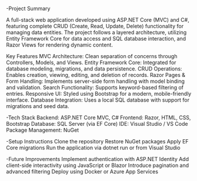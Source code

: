 -Project Summary

A full-stack web application developed using ASP.NET Core (MVC) and C#, featuring complete CRUD (Create, Read, Update, Delete) functionality for managing data entities.
The project follows a layered architecture, utilizing Entity Framework Core for data access and SQL database interaction, and Razor Views for rendering dynamic content.

Key Features
MVC Architecture: Clean separation of concerns through Controllers, Models, and Views.
Entity Framework Core: Integrated for database modeling, migrations, and data persistence.
CRUD Operations: Enables creation, viewing, editing, and deletion of records.
Razor Pages & Form Handling: Implements server-side form handling with model binding and validation.
Search Functionality: Supports keyword-based filtering of entries.
Responsive UI: Styled using Bootstrap for a modern, mobile-friendly interface.
Database Integration: Uses a local SQL database with support for migrations and seed data.


-Tech Stack
Backend: ASP.NET Core MVC, C#
Frontend: Razor, HTML, CSS, Bootstrap
Database: SQL Server (via EF Core)
IDE: Visual Studio / VS Code
Package Management: NuGet


-Setup Instructions
Clone the repository
Restore NuGet packages
Apply EF Core migrations
Run the application via dotnet run or from Visual Studio



-Future Improvements
Implement authentication with ASP.NET Identity
Add client-side interactivity using JavaScript or Blazor
Introduce pagination and advanced filtering
Deploy using Docker or Azure App Services
